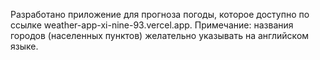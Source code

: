 Разработано приложение для прогноза погоды, которое доступно по ссылке weather-app-xi-nine-93.vercel.app.
Примечание: названия городов (населенных пунктов) желательно указывать на английском языке.
